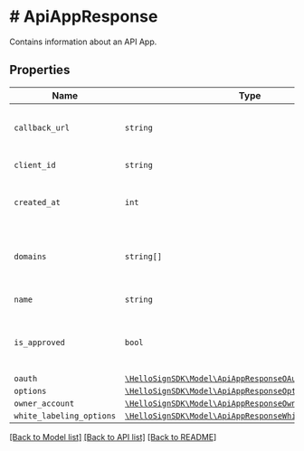 # # ApiAppResponse

Contains information about an API App.

## Properties

Name | Type | Description | Notes
------------ | ------------- | ------------- | -------------
| `callback_url` | ```string``` |  The app&#39;s callback URL (for events)  |  |
| `client_id` | ```string``` |  The app&#39;s client id  |  |
| `created_at` | ```int``` |  The time that the app was created  |  |
| `domains` | ```string[]``` |  The domain name(s) associated with the app  |  |
| `name` | ```string``` |  The name of the app  |  |
| `is_approved` | ```bool``` |  Boolean to indicate if the app has been approved  |  |
| `oauth` | [```\HelloSignSDK\Model\ApiAppResponseOAuth```](ApiAppResponseOAuth.md) |    |  |
| `options` | [```\HelloSignSDK\Model\ApiAppResponseOptions```](ApiAppResponseOptions.md) |    |  |
| `owner_account` | [```\HelloSignSDK\Model\ApiAppResponseOwnerAccount```](ApiAppResponseOwnerAccount.md) |    |  |
| `white_labeling_options` | [```\HelloSignSDK\Model\ApiAppResponseWhiteLabelingOptions```](ApiAppResponseWhiteLabelingOptions.md) |    |  |

[[Back to Model list]](../../README.md#models) [[Back to API list]](../../README.md#endpoints) [[Back to README]](../../README.md)
